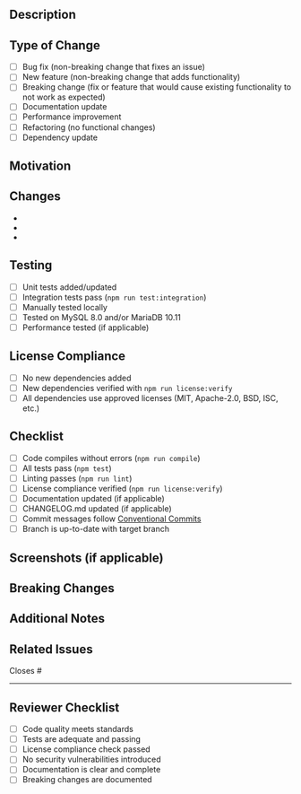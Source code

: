 ## Description

<!-- Provide a brief description of your changes -->

## Type of Change

<!-- Mark the relevant option with an "x" -->

- [ ] Bug fix (non-breaking change that fixes an issue)
- [ ] New feature (non-breaking change that adds functionality)
- [ ] Breaking change (fix or feature that would cause existing functionality to not work as expected)
- [ ] Documentation update
- [ ] Performance improvement
- [ ] Refactoring (no functional changes)
- [ ] Dependency update

## Motivation

<!-- Why is this change needed? What problem does it solve? -->

## Changes

<!-- List the main changes made in this PR -->

-
-
-

## Testing

<!-- Describe the tests you ran and their results -->

- [ ] Unit tests added/updated
- [ ] Integration tests pass (`npm run test:integration`)
- [ ] Manually tested locally
- [ ] Tested on MySQL 8.0 and/or MariaDB 10.11
- [ ] Performance tested (if applicable)

## License Compliance

<!-- Checked automatically by CI, but please verify if adding new dependencies -->

- [ ] No new dependencies added
- [ ] New dependencies verified with `npm run license:verify`
- [ ] All dependencies use approved licenses (MIT, Apache-2.0, BSD, ISC, etc.)

## Checklist

<!-- Verify these items before submitting the PR -->

- [ ] Code compiles without errors (`npm run compile`)
- [ ] All tests pass (`npm test`)
- [ ] Linting passes (`npm run lint`)
- [ ] License compliance verified (`npm run license:verify`)
- [ ] Documentation updated (if applicable)
- [ ] CHANGELOG.md updated (if applicable)
- [ ] Commit messages follow [Conventional Commits](https://www.conventionalcommits.org/)
- [ ] Branch is up-to-date with target branch

## Screenshots (if applicable)

<!-- Add screenshots for UI changes -->

## Breaking Changes

<!-- List any breaking changes and migration steps -->

## Additional Notes

<!-- Add any additional context or notes for reviewers -->

## Related Issues

<!-- Link related issues using "Closes #123" or "Fixes #456" -->

Closes #

---

## Reviewer Checklist

<!-- For reviewers to check before approving -->

- [ ] Code quality meets standards
- [ ] Tests are adequate and passing
- [ ] License compliance check passed
- [ ] No security vulnerabilities introduced
- [ ] Documentation is clear and complete
- [ ] Breaking changes are documented
